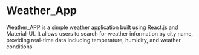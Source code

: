 # Weather_App
Weather_APP is a simple weather application built using React.js and Material-UI. It allows users to search for weather information by city name, providing real-time data including temperature, humidity, and weather conditions
